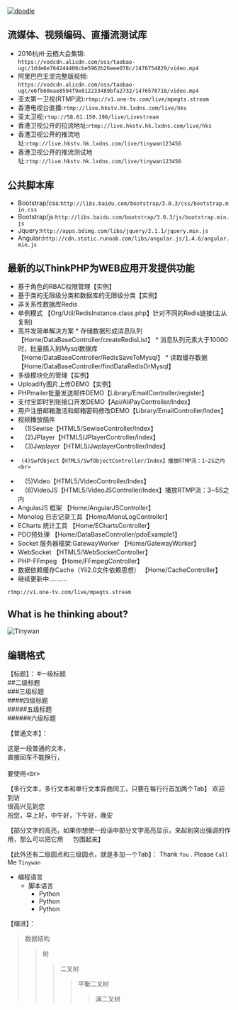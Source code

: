 [![doodle]][doodle-story]

[doodle]: https://www.google.com/logos/doodles/2016/googles-18th-birthday-5661535679545344-hp2x.gif "Google 18岁啦"
[doodle-story]: https://www.google.com.hk/search?q=Google

## 流媒体、视频编码、直播流测试库
*  2016杭州·云栖大会集锦:<br>
    `
    https://vodcdn.alicdn.com/oss/taobao-ugc/1dde6e764244406cbe5962b26eee078c/1476754829/video.mp4
    `
*  阿里巴巴王坚完整版视频:<br>
    `
    https://vodcdn.alicdn.com/oss/taobao-ugc/e6fb60eae8594f9e812233489bfa2732/1476578718/video.mp4
    `
*  亚太第一卫视(RTMP流):`rtmp://v1.one-tv.com/live/mpegts.stream`
*  香港电视台直播:`rtmp://live.hkstv.hk.lxdns.com/live/hks`
*  亚太卫视:`rtmp://58.61.150.198/live/Livestream`
*  香港卫视公开的拉流地址:`rtmp://live.hkstv.hk.lxdns.com/live/hks`
*  香港卫视公开的推流地址:`rtmp://live.hkstv.hk.lxdns.com/live/tinywan123456`
*  香港卫视公开的推流测试地址:`rtmp://live.hkstv.hk.lxdns.com/live/tinywan123456`

## 公共脚本库
*  Bootstrap/css:`http://libs.baidu.com/bootstrap/3.0.3/css/bootstrap.min.css`
*  Bootstrap/js:`http://libs.baidu.com/bootstrap/3.0.3/js/bootstrap.min.js`
*  Jquery:`http://apps.bdimg.com/libs/jquery/2.1.1/jquery.min.js`
*  Angular:`http://cdn.static.runoob.com/libs/angular.js/1.4.6/angular.min.js`

## 最新的以ThinkPHP为WEB应用开发提供功能

*  基于角色的RBAC权限管理【实例】
*  基于类的无限级分类和数据库的无限级分类【实例】
*  非关系性数据库Redis
*  单例模式 【Org/Util/RedisInstance.class.php】针对不同的Redis链接(主从复制)
*  高并发简单解决方案
        * 存储数据形成消息队列 【Home/DataBaseController/createRedisList】
        * 消息队列元素大于10000时，批量插入到Mysql数据库 【Home/DataBaseController/RedisSaveToMysql】 
        * 读取缓存数据 【Home/DataBaseController/findDataRedisOrMysql】
*  多级模块化的管理【实例】
*  Uploadify图片上传DEMO【实例】
*  PHPmailer批量发送邮件DEMO【Library/EmailController/register】
*  支付宝即时到账接口开发DEMO【Api/AliPayController/Index】
*  用户注册邮箱激活和邮箱密码修改DEMO【Library/EmailController/Index】
*  视频播放插件
*      (1)Sewise【HTML5/SewiseController/Index】<br>
*      (2)JPlayer【HTML5/JPlayerController/Index】<br>
*      (3)Jwplayer【HTML5/JwplayerController/Index】<br>
*      (4)SwfObject【HTML5/SwfObjectController/Index】播放RTMP流：1~2S之内<br>
*      (5)Video【HTML5/VideoController/Index】<br>
*      (6)VideoJS【HTML5/VideoJSController/Index】播放RTMP流：3~5S之内<br>
*  AngularJS 框架 【Home/AngularJSController】
*  Monolog 日志记录工具【Home/MonoLogController】 
*  ECharts 统计工具 【Home/EChartsController】 
*  PDO预处理 【Home/DataBaseController/pdoExample1】 
*  Socket 服务器框架:GatewayWorker 【Home/GatewayWorker】 
*  WebSocket 【HTML5/WebSocketController】 
*  PHP-FFmpeg 【Home/FFmpegController】  
*  数据依赖缓存Cache（Yii2.0文件依赖思想） 【Home/CacheController】 
*  继续更新中..........
```
rtmp://v1.one-tv.com/live/mpegts.stream
```
## What is he thinking about?
![Tinywan](https://raw.githubusercontent.com/docker/dockercraft/master/docs/img/contribute.png)

## 编辑格式
【标题】：
#一级标题  
##二级标题  
###三级标题  
####四级标题  
#####五级标题  
######六级标题 

【普通文本】：

这是一段普通的文本，  
直接回车不能换行，<br>  
要使用\<br>

【多行文本，多行文本和单行文本异曲同工，只要在每行行首加两个Tab】
欢迎到访  
很高兴见到您  
祝您，早上好，中午好，下午好，晚安 

【部分文字的高亮，如果你想使一段话中部分文字高亮显示，来起到突出强调的作用，那么可以把它用 `  ` 包围起来】

【此外还有二级圆点和三级圆点，就是多加一个Tab】：
Thank `You` . Please `Call` Me `Tinywan`

* 编程语言
    * 脚本语言  
        * Python 
        * Python 
        * Python 


【缩进】：
>数据结构  
>>树  
>>>二叉树  
>>>>平衡二叉树  
>>>>>满二叉树 
